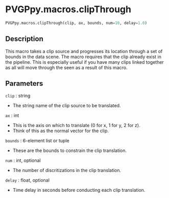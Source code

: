 # PVGPpy.macros.clipThrough

```py
PVGPpy.macros.clipThrough(clip, ax, bounds, num=10, delay=1.0)
```

## Description
This macro takes a clip source and progresses its location through a set of bounds in the data scene. The macro requires that the clip already exist in the pipeline. This is especially useful if you have many clips linked together as all will move through the seen as a result of this macro.

## Parameters
`clip` : string
- The string name of the clip source to be translated.

`ax` : int
- This is the axis on which to translate (0 for x, 1 for y, 2 for z).
- Think of this as the normal vector for the clip.

`bounds` : 6-element list or tuple
- These are the bounds to constrain the clip translation.

`num` : int, optional
- The number of discritizations in the clip translation.

`delay` : float, optional
- Time delay in seconds before conducting each clip translation.
